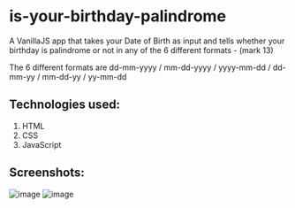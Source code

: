 # is-your-birthday-palindrome
A VanillaJS app that takes your Date of Birth as input and tells whether your birthday is palindrome or not in any of the 6 different formats - (mark 13)

The 6 different formats are dd-mm-yyyy / mm-dd-yyyy / yyyy-mm-dd / dd-mm-yy / mm-dd-yy / yy-mm-dd

## Technologies used:

1. HTML
1. CSS
1. JavaScript

## Screenshots:

![image](https://user-images.githubusercontent.com/58262449/131484455-7ff9570d-8c73-45e9-89ef-5454c1fb318f.png)
![image](https://user-images.githubusercontent.com/58262449/131484546-0f4272c2-b192-47ca-acd1-717220ff843b.png)
